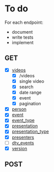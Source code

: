 # To do
For each endpoint:
- document
- write tests
- implement

## GET
- [x] [videos](./api.md#videos)
    - [x] /videos
    - [x] single video
    - [x] search
    - [x] date range
    - [x] event
    - [x] pagination
- [x] [person](./api.md#person)
- [x] [event](./api.md#event)
- [x] [event_type](./api.md#event_type)
- [x] [presentation](./api.md#presentation)
- [x] [presentation_type](./api.md#presentation_type)
- [x] [presenters](./api.md#presenters)
- [ ] [dtv_events](./api.md#dtv_events)
- [x] [version](./api.md#version)

## POST
